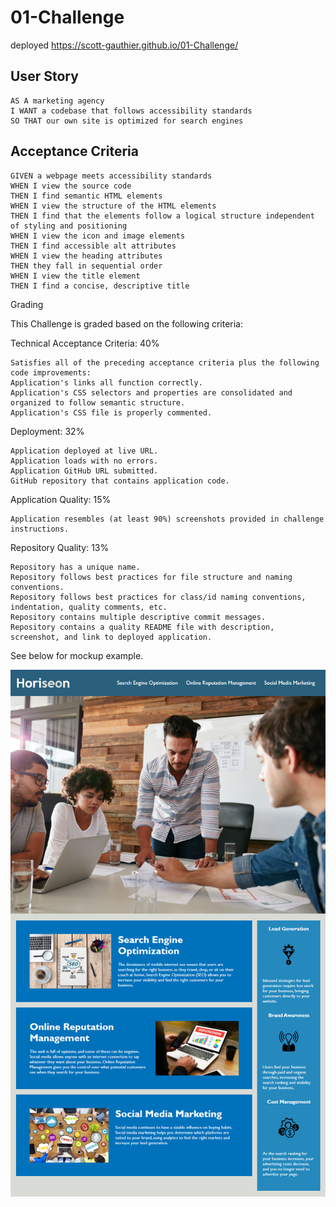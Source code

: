 # 01-Challenge

deployed https://scott-gauthier.github.io/01-Challenge/

## User Story

```
AS A marketing agency
I WANT a codebase that follows accessibility standards
SO THAT our own site is optimized for search engines
```

## Acceptance Criteria

```
GIVEN a webpage meets accessibility standards
WHEN I view the source code
THEN I find semantic HTML elements
WHEN I view the structure of the HTML elements
THEN I find that the elements follow a logical structure independent of styling and positioning
WHEN I view the icon and image elements
THEN I find accessible alt attributes
WHEN I view the heading attributes
THEN they fall in sequential order
WHEN I view the title element
THEN I find a concise, descriptive title
```

Grading

This Challenge is graded based on the following criteria:

Technical Acceptance Criteria: 40%
```
Satisfies all of the preceding acceptance criteria plus the following code improvements:
Application's links all function correctly.
Application's CSS selectors and properties are consolidated and organized to follow semantic structure.
Application's CSS file is properly commented.
```

Deployment: 32%
```
Application deployed at live URL.
Application loads with no errors.
Application GitHub URL submitted.
GitHub repository that contains application code.
```

Application Quality: 15%
```
Application resembles (at least 90%) screenshots provided in challenge instructions.
```

Repository Quality: 13%
```
Repository has a unique name.
Repository follows best practices for file structure and naming conventions.
Repository follows best practices for class/id naming conventions, indentation, quality comments, etc.
Repository contains multiple descriptive commit messages.
Repository contains a quality README file with description, screenshot, and link to deployed application.
```

See below for mockup example.

![Mockup](./01-html-css-git-homework-demo.png)